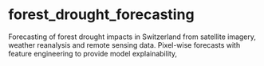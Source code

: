 # forest_drought_forecasting
Forecasting of forest drought impacts in Switzerland from satellite imagery, weather reanalysis and remote sensing data. Pixel-wise forecasts with feature engineering to provide model explainability,
